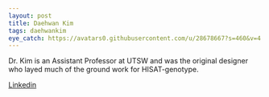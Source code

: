 ```yaml
---
layout: post
title: Daehwan Kim
tags: daehwankim
eye_catch: https://avatars0.githubusercontent.com/u/28678667?s=460&v=4
---
```


Dr. Kim is an Assistant Professor at UTSW and was the original designer who layed much of the ground work for HISAT-genotype.

[Linkedin](https://kim-lab.org/daehwan-kim-principal-investigator/)




